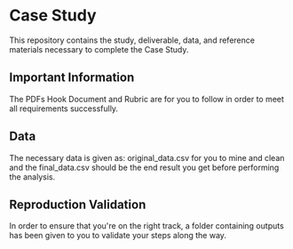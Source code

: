 # Case Study
This repository contains the study, deliverable, data, and reference materials necessary to complete the Case Study.

## Important Information
The PDFs Hook Document and Rubric are for you to follow in order to meet all requirements successfully.

## Data
The necessary data is given as: original_data.csv for you to mine and clean and the final_data.csv should be the end result you get before performing the analysis.

## Reproduction Validation
In order to ensure that you're on the right track, a folder containing outputs has been given to you to validate your steps along the way.
